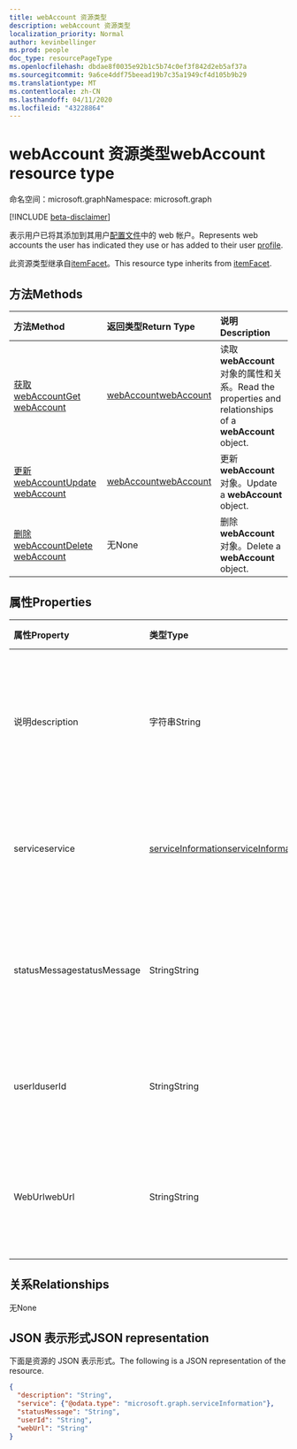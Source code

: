 ```yaml
---
title: webAccount 资源类型
description: webAccount 资源类型
localization_priority: Normal
author: kevinbellinger
ms.prod: people
doc_type: resourcePageType
ms.openlocfilehash: dbdae8f0035e92b1c5b74c0ef3f842d2eb5af37a
ms.sourcegitcommit: 9a6ce4ddf75beead19b7c35a1949cf4d105b9b29
ms.translationtype: MT
ms.contentlocale: zh-CN
ms.lasthandoff: 04/11/2020
ms.locfileid: "43228864"
---
```

# <a name="webaccount-resource-type"></a><span data-ttu-id="1ff53-103">webAccount 资源类型</span><span class="sxs-lookup"><span data-stu-id="1ff53-103">webAccount resource type</span></span>

<span data-ttu-id="1ff53-104">命名空间：microsoft.graph</span><span class="sxs-lookup"><span data-stu-id="1ff53-104">Namespace: microsoft.graph</span></span>

[!INCLUDE [beta-disclaimer](../../includes/beta-disclaimer.md)]

<span data-ttu-id="1ff53-105">表示用户已将其添加到其用户[配置文件](profile.md)中的 web 帐户。</span><span class="sxs-lookup"><span data-stu-id="1ff53-105">Represents web accounts the user has indicated they use or has added to their user [profile](profile.md).</span></span>

<span data-ttu-id="1ff53-106">此资源类型继承自[itemFacet](itemfacet.md)。</span><span class="sxs-lookup"><span data-stu-id="1ff53-106">This resource type inherits from [itemFacet](itemfacet.md).</span></span>

## <a name="methods"></a><span data-ttu-id="1ff53-107">方法</span><span class="sxs-lookup"><span data-stu-id="1ff53-107">Methods</span></span>

| <span data-ttu-id="1ff53-108">方法</span><span class="sxs-lookup"><span data-stu-id="1ff53-108">Method</span></span>                                                | <span data-ttu-id="1ff53-109">返回类型</span><span class="sxs-lookup"><span data-stu-id="1ff53-109">Return Type</span></span>                 | <span data-ttu-id="1ff53-110">说明</span><span class="sxs-lookup"><span data-stu-id="1ff53-110">Description</span></span>                                                       |
|:------------------------------------------------------|:----------------------------|:------------------------------------------------------------------|
| [<span data-ttu-id="1ff53-111">获取 webAccount</span><span class="sxs-lookup"><span data-stu-id="1ff53-111">Get webAccount</span></span>](../api/webaccount-get.md)            | [<span data-ttu-id="1ff53-112">webAccount</span><span class="sxs-lookup"><span data-stu-id="1ff53-112">webAccount</span></span>](webaccount.md) | <span data-ttu-id="1ff53-113">读取**webAccount**对象的属性和关系。</span><span class="sxs-lookup"><span data-stu-id="1ff53-113">Read the properties and relationships of a **webAccount** object.</span></span> |
| [<span data-ttu-id="1ff53-114">更新 webAccount</span><span class="sxs-lookup"><span data-stu-id="1ff53-114">Update webAccount</span></span>](../api/webaccount-update.md)      | [<span data-ttu-id="1ff53-115">webAccount</span><span class="sxs-lookup"><span data-stu-id="1ff53-115">webAccount</span></span>](webaccount.md) | <span data-ttu-id="1ff53-116">更新**webAccount**对象。</span><span class="sxs-lookup"><span data-stu-id="1ff53-116">Update a **webAccount** object.</span></span>                                   |
| [<span data-ttu-id="1ff53-117">删除 webAccount</span><span class="sxs-lookup"><span data-stu-id="1ff53-117">Delete webAccount</span></span>](../api/webaccount-delete.md)      | <span data-ttu-id="1ff53-118">无</span><span class="sxs-lookup"><span data-stu-id="1ff53-118">None</span></span>                        | <span data-ttu-id="1ff53-119">删除**webAccount**对象。</span><span class="sxs-lookup"><span data-stu-id="1ff53-119">Delete a **webAccount** object.</span></span>                                   |

## <a name="properties"></a><span data-ttu-id="1ff53-120">属性</span><span class="sxs-lookup"><span data-stu-id="1ff53-120">Properties</span></span>

| <span data-ttu-id="1ff53-121">属性</span><span class="sxs-lookup"><span data-stu-id="1ff53-121">Property</span></span>     | <span data-ttu-id="1ff53-122">类型</span><span class="sxs-lookup"><span data-stu-id="1ff53-122">Type</span></span>                                      | <span data-ttu-id="1ff53-123">说明</span><span class="sxs-lookup"><span data-stu-id="1ff53-123">Description</span></span>                                                                                    |
|:-------------|:------------------------------------------|:-----------------------------------------------------------------------------------------------|
|<span data-ttu-id="1ff53-124">说明</span><span class="sxs-lookup"><span data-stu-id="1ff53-124">description</span></span>   |<span data-ttu-id="1ff53-125">字符串</span><span class="sxs-lookup"><span data-stu-id="1ff53-125">String</span></span>                                     | <span data-ttu-id="1ff53-126">包含用户为所引用服务上的帐户提供的说明。</span><span class="sxs-lookup"><span data-stu-id="1ff53-126">Contains the description the user has provided for the account on the service being referenced.</span></span>|
|<span data-ttu-id="1ff53-127">service</span><span class="sxs-lookup"><span data-stu-id="1ff53-127">service</span></span>       |[<span data-ttu-id="1ff53-128">serviceInformation</span><span class="sxs-lookup"><span data-stu-id="1ff53-128">serviceInformation</span></span>](serviceinformation.md)| <span data-ttu-id="1ff53-129">包含有关要关联的服务的基本详细信息。</span><span class="sxs-lookup"><span data-stu-id="1ff53-129">Contains basic detail about the service that is being associated.</span></span>                              |
|<span data-ttu-id="1ff53-130">statusMessage</span><span class="sxs-lookup"><span data-stu-id="1ff53-130">statusMessage</span></span> |<span data-ttu-id="1ff53-131">String</span><span class="sxs-lookup"><span data-stu-id="1ff53-131">String</span></span>                                     | <span data-ttu-id="1ff53-132">包含来自云服务的状态邮件（如果提供或已同步）。</span><span class="sxs-lookup"><span data-stu-id="1ff53-132">Contains a status message from the cloud service if provided or synchronized.</span></span>                  |
|<span data-ttu-id="1ff53-133">userId</span><span class="sxs-lookup"><span data-stu-id="1ff53-133">userId</span></span>        |<span data-ttu-id="1ff53-134">String</span><span class="sxs-lookup"><span data-stu-id="1ff53-134">String</span></span>                                     | <span data-ttu-id="1ff53-135">为 webaccount 显示的用户名。</span><span class="sxs-lookup"><span data-stu-id="1ff53-135">The user name  displayed for the webaccount.</span></span>                                                   |
|<span data-ttu-id="1ff53-136">WebUrl</span><span class="sxs-lookup"><span data-stu-id="1ff53-136">webUrl</span></span>        |<span data-ttu-id="1ff53-137">String</span><span class="sxs-lookup"><span data-stu-id="1ff53-137">String</span></span>                                     | <span data-ttu-id="1ff53-138">包含指向云服务上的用户配置文件的链接（如果存在）。</span><span class="sxs-lookup"><span data-stu-id="1ff53-138">Contains a link to the user's profile on the cloud service if one exists.</span></span>                      |

## <a name="relationships"></a><span data-ttu-id="1ff53-139">关系</span><span class="sxs-lookup"><span data-stu-id="1ff53-139">Relationships</span></span>

<span data-ttu-id="1ff53-140">无</span><span class="sxs-lookup"><span data-stu-id="1ff53-140">None</span></span>

## <a name="json-representation"></a><span data-ttu-id="1ff53-141">JSON 表示形式</span><span class="sxs-lookup"><span data-stu-id="1ff53-141">JSON representation</span></span>

<span data-ttu-id="1ff53-142">下面是资源的 JSON 表示形式。</span><span class="sxs-lookup"><span data-stu-id="1ff53-142">The following is a JSON representation of the resource.</span></span>

<!-- {
  "blockType": "resource",
  "optionalProperties": [

  ],
  "@odata.type": "microsoft.graph.webAccount",
  "baseType": ""
}-->

```json
{
  "description": "String",
  "service": {"@odata.type": "microsoft.graph.serviceInformation"},
  "statusMessage": "String",
  "userId": "String",
  "webUrl": "String"
}
```

<!-- uuid: 16cd6b66-4b1a-43a1-adaf-3a886856ed98
2019-02-04 14:57:30 UTC -->
<!-- {
  "type": "#page.annotation",
  "description": "webAccount resource",
  "keywords": "",
  "section": "documentation",
  "tocPath": ""
}-->
